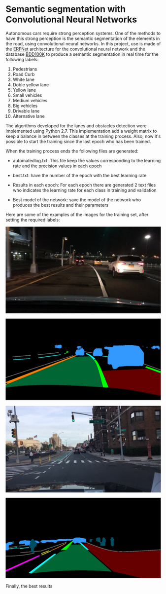 # Semantic segmentation with Convolutional Neural Networks

Autonomous cars require strong perception systems. One of the methods to have this strong perception is the semantic segmentation of the elements in the road, using convolutional neural networks. In this project, use is made of the [ERFNet](https://github.com/Eromera/erfnet) architecture for the convolutional neural network and the database [BDD100K](https://arxiv.org/abs/1805.04687) to produce a semantic segmentation in real time for the following labels:

1. Pedestrians
2. Road Curb
3. White lane 
4. Doble yellow lane
5. Yellow lane
6. Small vehicles
7. Medium vehicles
8. Big vehicles
9. Drivable lane
10. Alternative lane

The algorithms developed for the lanes and obstacles detection were implemented using Python 2.7. This implementation add a weight matrix to keep a balance in between the classes at the training process. Also, now it's possible to start the training since the last epoch who has been trained. 

When the training process ends the following files are generated:

- automatedlog.txt: This file keep the values corresponding to the learning rate and the precision values in each epoch

- best.txt: have the number of the epoch with the best learning rate

- Results in each epoch: For each epoch there are generated 2 text files who indicates the learning rate for each class in training and validation

- Best model of the network: save the model of the network who produces the best results and their parameters

Here are some of the examples of the images for the training set, after setting the required labels:

![Tux, the Linux mascot](/Images/Test1.PNG)

![Tux, the Linux mascot](/Images/Test_pred.PNG)

![Tux, the Linux mascot](/Images/Test2.PNG)

![Tux, the Linux mascot](/Images/Test2_pred.PNG)

Finally, the best results 




